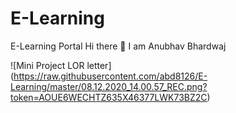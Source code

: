 # E-Learning
E-Learning Portal 
Hi there 👋 I am Anubhav Bhardwaj<br>

![Mini Project LOR letter]<br>
(https://raw.githubusercontent.com/abd8126/E-Learning/master/08.12.2020_14.00.57_REC.png?token=AOUE6WECHTZ635X46377LWK73BZ2C)
